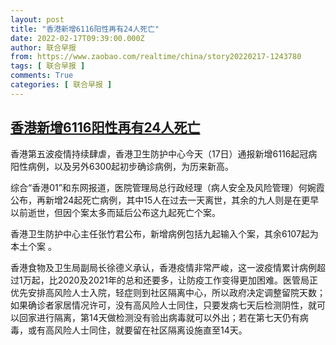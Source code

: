 ```yaml
---
layout: post
title: "香港新增6116阳性再有24人死亡"
date: 2022-02-17T09:39:00.000Z
author: 联合早报
from: https://www.zaobao.com/realtime/china/story20220217-1243780
tags: [ 联合早报 ]
comments: True
categories: [ 联合早报 ]
---
```

<!--1645090740000-->
[香港新增6116阳性再有24人死亡](https://www.zaobao.com/realtime/china/story20220217-1243780)
------

<div>
<p>香港第五波疫情持续肆虐，香港卫生防护中心今天（17日）通报新增6116起冠病阳性病例，以及另外6300起初步确诊病例，为历来新高。</p><p>综合“香港01”和东网报道，医院管理局总行政经理（病人安全及风险管理）何婉霞公布，再新增24起死亡病例，其中15人在过去一天离世，其余的九人则是在更早以前逝世，但因个案太多而延后公布这九起死亡个案。</p><p>香港卫生防护中心主任张竹君公布，新增病例包括九起输入个案，其余6107起为本土个案&nbsp;。</p><section id="imu"><div id="dfp-ad-imu1">        </div></section><p>香港食物及卫生局副局长徐德义承认，香港疫情非常严峻，这一波疫情累计病例超过1万起，比2020及2021年的总和还要多，让防疫工作变得更加困难。医管局正优先安排高风险人士入院，轻症则到社区隔离中心，所以政府决定调整留院天数；如果确诊者家居情况许可，没有高风险人士同住，只要发病七天后检测阴性，就可以回家进行隔离，第14天做检测没有验出病毒就可以外出；若在第七天仍有病毒，或有高风险人士同住，就要留在社区隔离设施直至14天。</p>      <div class="cx_paywall_placeholder" id="sph_cdp_40"></div>
</div>
